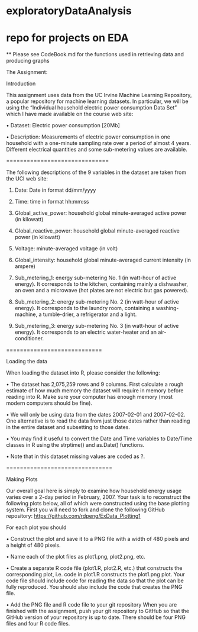 exploratoryDataAnalysis
=======================
repo for projects on EDA
=======================
** Please see CodeBook.md for the functions used in retrieving data and producing graphs

The Assignment:

Introduction

This assignment uses data from the UC Irvine Machine Learning Repository, a popular repository for machine learning datasets. In particular, we will be using the “Individual household electric power consumption Data Set” which I have made available on the course web site:

•	Dataset: Electric power consumption [20Mb]

•	Description: Measurements of electric power consumption in one household with a one-minute sampling rate over a period of almost 4 years. Different electrical quantities and some sub-metering values are available.

==============================

The following descriptions of the 9 variables in the dataset are taken from the UCI web site:

1.	Date: Date in format dd/mm/yyyy

2.	Time: time in format hh:mm:ss

3.	Global_active_power: household global minute-averaged active power (in kilowatt)

4.	Global_reactive_power: household global minute-averaged reactive power (in kilowatt)

5.	Voltage: minute-averaged voltage (in volt)

6.	Global_intensity: household global minute-averaged current intensity (in ampere)

7.	Sub_metering_1: energy sub-metering No. 1 (in watt-hour of active energy). It corresponds to the kitchen, containing mainly a dishwasher, an oven and a microwave (hot plates are not electric but gas powered).

8.	Sub_metering_2: energy sub-metering No. 2 (in watt-hour of active energy). It corresponds to the laundry room, containing a washing-machine, a tumble-drier, a refrigerator and a light.

9.	Sub_metering_3: energy sub-metering No. 3 (in watt-hour of active energy). It corresponds to an electric water-heater and an air-conditioner.

============================

Loading the data

When loading the dataset into R, please consider the following:

•	The dataset has 2,075,259 rows and 9 columns. First calculate a rough estimate of how much memory the dataset will require in memory before reading into R. Make sure your computer has enough memory (most modern computers should be fine).

•	We will only be using data from the dates 2007-02-01 and 2007-02-02. One alternative is to read the data from just those dates rather than reading in the entire dataset and subsetting to those dates.

•	You may find it useful to convert the Date and Time variables to Date/Time classes in R using the strptime() and as.Date() functions.

•	Note that in this dataset missing values are coded as ?.

===============================

Making Plots

Our overall goal here is simply to examine how household energy usage varies over a 2-day period in February, 2007. Your task is to reconstruct the following plots below, all of which were constructed using the base plotting system.
First you will need to fork and clone the following GitHub repository: https://github.com/rdpeng/ExData_Plotting1

For each plot you should

•	Construct the plot and save it to a PNG file with a width of 480 pixels and a height of 480 pixels.

•	Name each of the plot files as plot1.png, plot2.png, etc.

•	Create a separate R code file (plot1.R, plot2.R, etc.) that constructs the corresponding plot, i.e. code in plot1.R constructs the plot1.png plot. Your code file should include code for reading the data so that the plot can be fully reproduced. You should also include the code that creates the PNG file.

•	Add the PNG file and R code file to your git repository
When you are finished with the assignment, push your git repository to GitHub so that the GitHub version of your repository is up to date. There should be four PNG files and four R code files.
